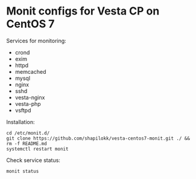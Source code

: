# Monit configs for Vesta CP on CentOS 7
Services for monitoring:
* crond
* exim
* httpd
* memcached
* mysql
* nginx
* sshd
* vesta-nginx
* vesta-php
* vsftpd

Installation:

    cd /etc/monit.d/
    git clone https://github.com/shapilokk/vesta-centos7-monit.git ./ && rm -f README.md
    systemctl restart monit


Check service status:

    monit status

